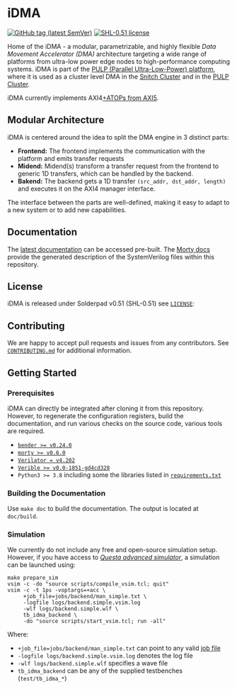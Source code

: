 # iDMA
[![GitHub tag (latest SemVer)](https://img.shields.io/github/v/tag/pulp-platform/iDMA?color=blue&label=current&sort=semver)](CHANGELOG.md)
[![SHL-0.51 license](https://img.shields.io/badge/license-SHL--0.51-green)](LICENSE)

Home of the iDMA - a modular, parametrizable, and highly flexible *Data Movement Accelerator (DMA)*
architecture targeting a wide range of platforms from ultra-low power edge nodes to high-performance
computing systems. iDMA is part of the [PULP (Parallel Ultra-Low-Power) platform](https://pulp-platform.org/),
where it is used as a cluster level DMA in the [Snitch Cluster](https://github.com/pulp-platform/snitch)
and in the [PULP Cluster](https://github.com/pulp-platform/pulp).

iDMA currently implements AXI4[+ATOPs from AXI5](https://github.com/pulp-platform/axi).

## Modular Architecture
iDMA is centered around the idea to split the DMA engine in 3 distinct parts:
- **Frontend:** The frontend implements the communication with the platform and emits transfer requests
- **Midend:** Midend(s) transform a transfer request from the frontend to generic 1D transfers,
              which can be handled by the backend.
- **Bakend:** The backend gets a 1D transfer `(src_addr, dst_addr, length)` and executes it
              on the AXI4 manager interface.

The interface between the parts are well-defined, making it easy to adapt to a new system or to add
new capabilities.

## Documentation
The [latest documentation](https://iis-people.ee.ethz.ch/~tbenz/idma/doc/ci/master/index.html) can be accessed pre-built.
The [Morty docs](https://iis-people.ee.ethz.ch/~tbenz/idma/doc/ci/master/morty/index.html) provide the generated description of the SystemVerilog files within this repository.

## License
iDMA is released under Solderpad v0.51 (SHL-0.51) see [`LICENSE`](LICENSE):

## Contributing
We are happy to accept pull requests and issues from any contributors. See [`CONTRIBUTING.md`](CONTRIBUTING.md)
for additional information.

## Getting Started

### Prerequisites
iDMA can directly be integrated after cloning it from this repository. However, to regenerate
the configuration registers, build the documentation, and run various checks on the source code,
various tools are required.

- [`bender >= v0.24.0`](https://github.com/pulp-platform/bender)
- [`morty >= v0.6.0`](https://github.com/zarubaf/morty)
- [`Verilator = v4.202`](https://www.veripool.org/verilator)
- [`Verible >= v0.0-1051-gd4cd328`](https://github.com/chipsalliance/verible)
- `Python3 >= 3.8` including some the libraries listed in [`requirements.txt`](requirements.txt)

### Building the Documentation
Use `make doc` to build the documentation. The output is located at `doc/build`.


### Simulation
We currently do not include any free and open-source simulation setup. However, if you have access to
[*Questa advanced simulator*](https://eda.sw.siemens.com/en-US/ic/questa/simulation/advanced-simulator/),
a simulation can be launched using:

```
make prepare_sim
vsim -c -do "source scripts/compile_vsim.tcl; quit"
vsim -c -t 1ps -voptargs=+acc \
     +job_file=jobs/backend/man_simple.txt \
     -logfile logs/backend.simple.vsim.log
     -wlf logs/backend.simple.wlf \
     tb_idma_backend \
     -do "source scripts/start_vsim.tcl; run -all"
```

Where:
- `+job_file=jobs/backend/man_simple.txt` can point to any valid [job file](jobs/README.md)
- `-logfile logs/backend.simple.vsim.log` denotes the log file
- `-wlf logs/backend.simple.wlf` specifies a wave file
- `tb_idma_backend` can be any of the supplied testbenches \(`test/tb_idma_*`\)
